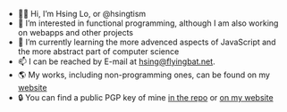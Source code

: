 - 👋🏼 Hi, I’m Hsing Lo, or @hsingtism 
- 👀 I’m interested in functional programming, although I am also working on webapps and other projects
- 🌱 I’m currently learning the more advenced aspects of JavaScript and the more abstract part of computer science
- 📫 I can be reached by E-mail at [hsing@flyingbat.net](mailto:hsing@flyingbat.net). 
- 🌎 My works, including non-programming ones, can be found on my [website](https://hsing.org)
- 🔒 You can find a public PGP key of mine [in the repo](Key1_0x75240E61_public.asc) or [on my website](https://hsing.org/keys/Key1_0x75240E61_public.asc) 
